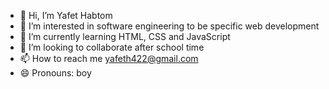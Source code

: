 - 👋 Hi, I’m Yafet Habtom
- 👀 I’m interested in software engineering to be specific web development 
- 🌱 I’m currently learning HTML, CSS and JavaScript 
- 💞️ I’m looking to collaborate  after school time 
- 📫 How to reach me yafeth422@gmail.com
- 😄 Pronouns: boy
  

<!---
Yafet-Habtom/Yafet-Habtom is a ✨ special ✨ repository because its `README.md` (this file) appears on your GitHub profile.
You can click the Preview link to take a look at your changes.
--->
